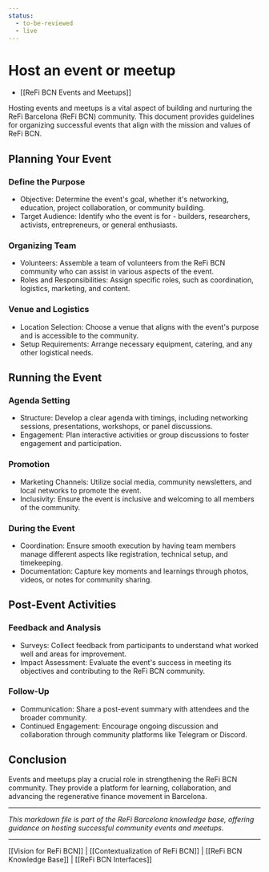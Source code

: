 ```yaml
---
status:
  - to-be-reviewed
  - live
---
```

# Host an event or meetup

- [[ReFi BCN Events and Meetups]]

Hosting events and meetups is a vital aspect of building and nurturing the ReFi Barcelona (ReFi BCN) community. This document provides guidelines for organizing successful events that align with the mission and values of ReFi BCN.

## Planning Your Event

### Define the Purpose

- Objective: Determine the event's goal, whether it's networking, education, project collaboration, or community building.
- Target Audience: Identify who the event is for - builders, researchers, activists, entrepreneurs, or general enthusiasts.

### Organizing Team

- Volunteers: Assemble a team of volunteers from the ReFi BCN community who can assist in various aspects of the event.
- Roles and Responsibilities: Assign specific roles, such as coordination, logistics, marketing, and content.

### Venue and Logistics

- Location Selection: Choose a venue that aligns with the event's purpose and is accessible to the community.
- Setup Requirements: Arrange necessary equipment, catering, and any other logistical needs.

## Running the Event

### Agenda Setting

- Structure: Develop a clear agenda with timings, including networking sessions, presentations, workshops, or panel discussions.
- Engagement: Plan interactive activities or group discussions to foster engagement and participation.

### Promotion

- Marketing Channels: Utilize social media, community newsletters, and local networks to promote the event.
- Inclusivity: Ensure the event is inclusive and welcoming to all members of the community.

### During the Event

- Coordination: Ensure smooth execution by having team members manage different aspects like registration, technical setup, and timekeeping.
- Documentation: Capture key moments and learnings through photos, videos, or notes for community sharing.

## Post-Event Activities

### Feedback and Analysis

- Surveys: Collect feedback from participants to understand what worked well and areas for improvement.
- Impact Assessment: Evaluate the event's success in meeting its objectives and contributing to the ReFi BCN community.

### Follow-Up

- Communication: Share a post-event summary with attendees and the broader community.
- Continued Engagement: Encourage ongoing discussion and collaboration through community platforms like Telegram or Discord.

## Conclusion

Events and meetups play a crucial role in strengthening the ReFi BCN community. They provide a platform for learning, collaboration, and advancing the regenerative finance movement in Barcelona.

---

*This markdown file is part of the ReFi Barcelona knowledge base, offering guidance on hosting successful community events and meetups.*

---

[[Vision for ReFi BCN]] | [[Contextualization of ReFi BCN]] | [[ReFi BCN Knowledge Base]] | [[ReFi BCN Interfaces]]

